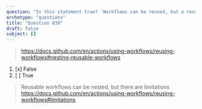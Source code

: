 ```yaml
---
question: "Is this statement true? `Workflows can be reused, but a reusable workflow cannot call another reusable workflow.`"
archetype: "questions"
title: "Question 039"
draft: false
subject: []
---
```



> https://docs.github.com/en/actions/using-workflows/reusing-workflows#nesting-reusable-workflows
1. [x] False
1. [ ] True
> Reusable workflows can be nested, but there are limitations https://docs.github.com/en/actions/using-workflows/reusing-workflows#limitations
